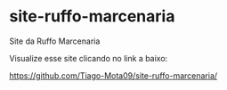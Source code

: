 # site-ruffo-marcenaria
Site da Ruffo Marcenaria

Visualize esse site clicando no link a baixo:

https://github.com/Tiago-Mota09/site-ruffo-marcenaria/
